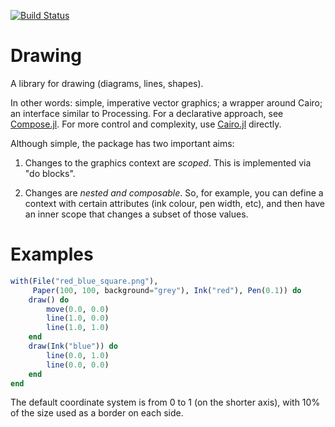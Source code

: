 [![Build Status](https://travis-ci.org/andrewcooke/Drawing.jl.svg?branch=master)](https://travis-ci.org/andrewcooke/Drawing.jl)

# Drawing

A library for drawing (diagrams, lines, shapes).

In other words: simple, imperative vector graphics; a wrapper around Cairo;
an interface similar to Processing.  For a declarative approach, see
[Compose.jl](https://github.com/dcjones/Compose.jl).  For more control and
complexity, use [Cairo.jl](https://github.com/JuliaLang/Cairo.jl) directly.

Although simple, the package has two important aims:

1. Changes to the graphics context are *scoped*.  This is implemented via "do
   blocks".

2. Changes are *nested and composable*.  So, for example, you can define a
   context with certain attributes (ink colour, pen width, etc), and then have
   an inner scope that changes a subset of those values.

# Examples

```julia
with(File("red_blue_square.png"),
     Paper(100, 100, background="grey"), Ink("red"), Pen(0.1)) do
    draw() do
        move(0.0, 0.0)
        line(1.0, 0.0)
        line(1.0, 1.0)
    end
	draw(Ink("blue")) do
		line(0.0, 1.0)
        line(0.0, 0.0)
	end
end
```

<img align="right" sre="test/target/red_blue_square.png"/> The default
coordinate system is from 0 to 1 (on the shorter axis), with 10% of the size
used as a border on each side.
